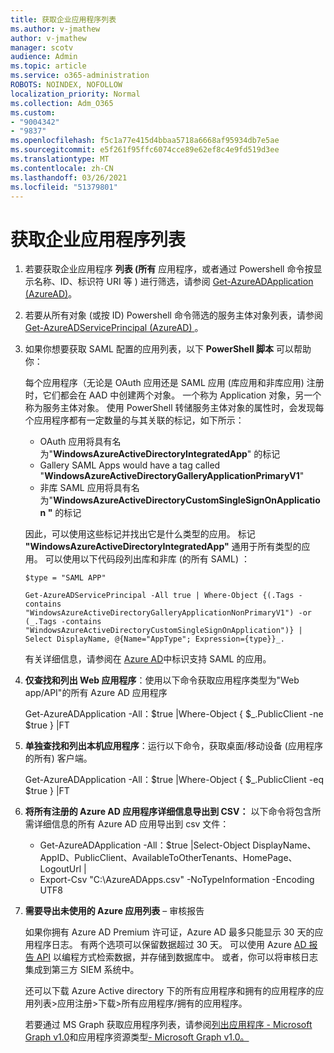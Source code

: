 ```yaml
---
title: 获取企业应用程序列表
ms.author: v-jmathew
author: v-jmathew
manager: scotv
audience: Admin
ms.topic: article
ms.service: o365-administration
ROBOTS: NOINDEX, NOFOLLOW
localization_priority: Normal
ms.collection: Adm_O365
ms.custom:
- "9004342"
- "9837"
ms.openlocfilehash: f5c1a77e415d4bbaa5718a6668af95934db7e5ae
ms.sourcegitcommit: e5f261f95ffc6074cce89e62ef8c4e9fd519d3ee
ms.translationtype: MT
ms.contentlocale: zh-CN
ms.lasthandoff: 03/26/2021
ms.locfileid: "51379801"
---
```

# <a name="get-a-list-of-enterprise-applications"></a>获取企业应用程序列表

1. 若要获取企业应用程序 **列表 (所有** 应用程序，或者通过 Powershell 命令按显示名称、ID、标识符 URI 等 ) 进行筛选，请参阅 [Get-AzureADApplication (AzureAD)](https://docs.microsoft.com/powershell/module/azuread/get-azureadapplication)。
2. 若要从所有对象 (或按 ID) Powershell 命令筛选的服务主体对象列表，请参阅 [Get-AzureADServicePrincipal (AzureAD) ](https://docs.microsoft.com/powershell/module/azuread/get-azureadserviceprincipal)。
3. 如果你想要获取 SAML 配置的应用列表，以下 **PowerShell 脚本** 可以帮助你：

    每个应用程序（无论是 OAuth 应用还是 SAML 应用 (库应用和非库应用) 注册时，它们都会在 AAD 中创建两个对象。 一个称为 Application 对象，另一个称为服务主体对象。 使用 PowerShell 转储服务主体对象的属性时，会发现每个应用程序都有一定数量的与其关联的标记，如下所示：

    - OAuth 应用将具有名为"**WindowsAzureActiveDirectoryIntegratedApp**" 的标记
    - Gallery SAML Apps would have a tag called "**WindowsAzureActiveDirectoryGalleryApplicationPrimaryV1**"
    - 非库 SAML 应用将具有名为"**WindowsAzureActiveDirectoryCustomSingleSignOnApplication "** 的标记

    因此，可以使用这些标记并找出它是什么类型的应用。 标记 **"WindowsAzureActiveDirectoryIntegratedApp"** 通用于所有类型的应用。 可以使用以下代码段列出库和非库 (的所有 SAML) ：

    `$type = "SAML APP"`

    `Get-AzureADServicePrincipal -All true | Where-Object {(.Tags -contains "WindowsAzureActiveDirectoryGalleryApplicationNonPrimaryV1") -or (_.Tags -contains "WindowsAzureActiveDirectoryCustomSingleSignOnApplication")} | Select DisplayName, @{Name="AppType"; Expression={type}}_.`

    有关详细信息，请参阅在 [Azure AD](https://docs.microsoft.com/answers/questions/24259/identify-saml-enabled-apps-in-azure-ad.html)中标识支持 SAML 的应用。

4. **仅查找和列出 Web 应用程序**：使用以下命令获取应用程序类型为"Web app/API"的所有 Azure AD 应用程序

    Get-AzureADApplication -All：$true |Where-Object { $_.PublicClient -ne $true } |FT
5. **单独查找和列出本机应用程序**：运行以下命令，获取桌面/移动设备 (应用程序的所有) 客户端。

    Get-AzureADApplication -All：$true |Where-Object { $_.PublicClient -eq $true } |FT
6. **将所有注册的 Azure AD 应用程序详细信息导出到 CSV：** 以下命令将包含所需详细信息的所有 Azure AD 应用导出到 csv 文件：

    - Get-AzureADApplication -All：$true |Select-Object DisplayName、AppID、PublicClient、AvailableToOtherTenants、HomePage、LogoutUrl |
    - Export-Csv "C:\AzureADApps.csv" -NoTypeInformation -Encoding UTF8

7. **需要导出未使用的 Azure 应用列表** – 审核报告

    如果你拥有 Azure AD Premium 许可证，Azure AD 最多只能显示 30 天的应用程序日志。
    有两个选项可以保留数据超过 30 天。 可以使用 Azure [AD 报告 API](https://docs.microsoft.com/azure/active-directory/reports-monitoring/concept-reporting-api) 以编程方式检索数据，并存储到数据库中。 或者，你可以将审核日志集成到第三方 SIEM 系统中。

    还可以下载 Azure Active directory 下的所有应用程序和拥有的应用程序的应用列表>应用注册>下载>所有应用程序/拥有的应用程序。

    若要通过 MS Graph 获取应用程序列表，请参阅[列出应用程序 - Microsoft Graph v1.0](https://docs.microsoft.com/graph/api/application-list)和应用程序资源类型[- Microsoft Graph v1.0。](https://docs.microsoft.com/graph/api/resources/application)
